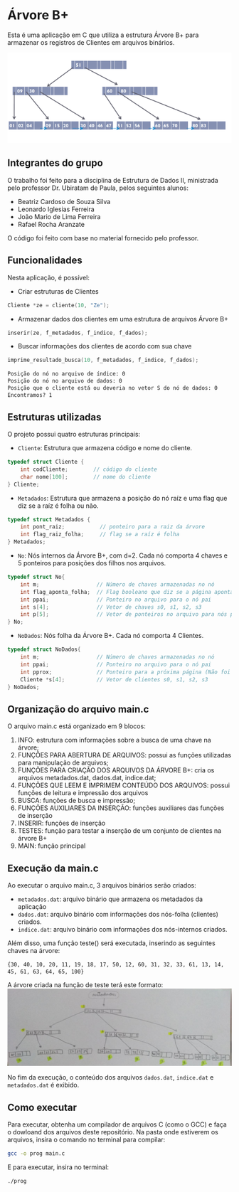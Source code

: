 # Árvore B+

Esta é uma aplicação em C que utiliza a estrutura Árvore B+ para armazenar os registros de Clientes em arquivos binários. 

![](exemplo.PNG)

## Integrantes do grupo

O trabalho foi feito para a disciplina de Estrutura de Dados II, ministrada pelo professor Dr. Ubiratam de Paula, pelos seguintes alunos:
- Beatriz Cardoso de Souza Silva
- Leonardo Iglesias Ferreira
- João Mario de Lima Ferreira
- Rafael Rocha Aranzate

O código foi feito com base no material fornecido pelo professor.

## Funcionalidades

Nesta aplicação, é possível:
- Criar estruturas de Clientes
```c
Cliente *ze = cliente(10, "Ze");
```
- Armazenar dados dos clientes em uma estrutura de arquivos Árvore B+
```c
inserir(ze, f_metadados, f_indice, f_dados);
```
- Buscar informações dos clientes de acordo com sua chave
```c
imprime_resultado_busca(10, f_metadados, f_indice, f_dados);
```
```
Posição do nó no arquivo de índice: 0
Posição do nó no arquivo de dados: 0
Posição que o cliente está ou deveria no vetor S do nó de dados: 0
Encontramos? 1
```

## Estruturas utilizadas

O projeto possui quatro estruturas principais:
- ```Cliente```: Estrutura que armazena código e nome do cliente.
```c
typedef struct Cliente {
    int codCliente;        // código do cliente
    char nome[100];        // nome do cliente
} Cliente;
```
- ```Metadados```: Estrutura que armazena a posição do nó raíz e uma flag que diz se a raíz é folha ou não.
```c
typedef struct Metadados {
    int pont_raiz;           // ponteiro para a raiz da árvore
    int flag_raiz_folha;     // flag se a raíz é folha
} Metadados;
```
- ```No```: Nós internos da Árvore B+, com d=2. Cada nó comporta 4 chaves e 5 ponteiros para posições dos filhos nos arquivos.
```c
typedef struct No{
    int m;                  // Número de chaves armazenadas no nó
    int flag_aponta_folha;  // Flag booleano que diz se a página aponta para a folha
    int ppai;               // Ponteiro no arquivo para o nó pai
    int s[4];               // Vetor de chaves s0, s1, s2, s3
    int p[5];               // Vetor de ponteiros no arquivo para nós p0, p1, p2, p3, p4
} No;
```
- ```NoDados```: Nós folha da Árvore B+. Cada nó comporta 4 Clientes.
```c
typedef struct NoDados{
    int m;                  // Número de chaves armazenadas no nó
    int ppai;               // Ponteiro no arquivo para o nó pai
    int pprox;              // Ponteiro para a próxima página (Não foi utilizada)
    Cliente *s[4];          // Vetor de clientes s0, s1, s2, s3
} NoDados;
```

## Organização do arquivo main.c

O arquivo main.c está organizado em 9 blocos:
1. INFO: estrutura com informações sobre a busca de uma chave na árvore;
2. FUNÇÕES PARA ABERTURA DE ARQUIVOS: possui as funções utilizadas para manipulação de arquivos;
3. FUNÇÕES PARA CRIAÇÃO DOS ARQUIVOS DA ÁRVORE B+: cria os arquivos metadados.dat, dados.dat, indice.dat;
4. FUNÇÕES QUE LEEM E IMPRIMEM CONTEÚDO DOS ARQUIVOS: possui funções de leitura e impressão dos arquivos
5. BUSCA: funções de busca e impressão;
6. FUNÇÕES AUXILIARES DA INSERÇÃO: funções auxiliares das funções de inserção
7. INSERIR: funções de inserção
8. TESTES: função para testar a inserção de um conjunto de clientes na árvore B+
9. MAIN: função principal

## Execução da main.c

Ao executar o arquivo main.c, 3 arquivos binários serão criados: 
- ```metadados.dat```: arquivo binário que armazena os metadados da aplicação
- ```dados.dat```: arquivo binário com informações dos nós-folha (clientes) criados.
- ```indice.dat```: arquivo binário com informações dos nós-internos criados.

Além disso, uma função teste() será executada, inserindo as seguintes chaves na árvore:
```
{30, 40, 10, 20, 11, 19, 18, 17, 50, 12, 60, 31, 32, 33, 61, 13, 14, 45, 61, 63, 64, 65, 100}
```

A árvore criada na função de teste terá este formato:
![](teste.jpg)

No fim da execução, o conteúdo dos arquivos ```dados.dat```, ```indice.dat``` e ```metadados.dat``` é exibido.

## Como executar

Para executar, obtenha um compilador de arquivos C (como o GCC) e faça o dowloand dos arquivos deste repositório. Na pasta onde estiverem os arquivos, insira o comando no terminal para compilar:
```bash
gcc -o prog main.c
```

E para executar, insira no terminal:
```bash
./prog
```
